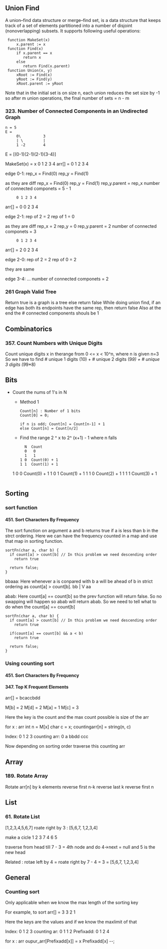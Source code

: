 ## Union Find

A union–find data structure or merge–find set, is a data structure that keeps
track of a set of elements partitioned into a number of disjoint
(nonoverlapping) subsets. It supports following useful operations:
```
 function MakeSet(x)
     x.parent := x
 function Find(x)
     if x.parent == x
        return x
     else
        return Find(x.parent)
 function Union(x, y)
     xRoot := Find(x)
     yRoot := Find(y)
     xRoot.parent := yRoot
```
Note that in the initial set is on size n, each union reduces the set size by -1
so after m union operations, the final number of sets = n  - m

### 323. Number of Connected Components in an Undirected Graph
```
n = 5
E = 
     0\          3
     | \         |
     1 -2        4
```
E = [(0-1)(2-1)(2-1)(3-4)]

MakeSet(x) = x
         0 1 2 3 4
arr[] =  0 1 2 3 4

edge 0-1:
rep\_x = Find(0)
rep\_y = Find(1)

as they are diff
  rep\_x = Find(0)
  rep\_y = Find(1)
  rep\_y.parent = rep\_x
  number of connected componets = 5 - 1

         0 1 2 3 4
arr[] =  0 0 2 3 4

edge 2-1:
rep of 2 = 2
rep of 1 = 0

as they are diff
  rep\_x = 2
  rep\_y = 0
  rep\_y.parent = 2
  number of connected componets = 3

         0 1 2 3 4
arr[] =  2 0 2 3 4

edge 2-0:
rep of 2 = 2
rep of 0 = 2

they are same

edge 3-4:
...
number of connected componets = 2

### 261 Graph Valid Tree
Return true is a graph is a tree else return false
While doing union find, if an edge has both its endpoints have the same rep, then return false
Also at the end the # connected components shouls be 1


## Combinatorics

### 357. Count Numbers with Unique Digits
Count unique digits x  in therange from 0 <=  x < 10^n, where n  is given 
n=3
So we have to find # unique 1 digits (10) + # unique 2 digits (9*9) + # unique 3 digits (9*9*8)

## Bits
  - Count the nums of 1's  in N
    - Method 1

      ```
      Count[n] : Number of 1 bits
      Count[0] = 0;

      if n is odd; Count[n] = Count[n-1] + 1
      else Count[n] = Count[n/2]

      ```
    
    - Find the range 2 ^ x to 2^ (x+1) - 1  where n falls
      ```
        N  Count
        0   0
        1   1
      1 0  Count(0) + 1
      1 1  Count(1) + 1
    1 0 0  Count(0) + 1
    1 0 1  Count(1) + 1
    1 1 0  Count(2) + 1
    1 1 1  Count(3) + 1

      ```

## Sorting
### sort function
#### 451. Sort Characters By Frequency

The sort function on argument a and b returns true if a is less than b in the strct ordering. Here we can have the frequency counted in a map and use that map in sorting function.

```
sortFn(char a, char b) {
  if count[a] > count[b] // In this problem we need descending order
    return true

  return false;    
}
```
bbaaa: Here whenever a is conpared with b a will be ahead of b in strict ordering as count[a] > count[b]. 
bb
|
V
aa

abab: Here count[a] == count[b] so the prev function will return false. So no swapping will happen
so abab will return abab. 
So we need to tell what to do when the count[a] == count[b]

```
sortFn(char a, char b) {
  if count[a] > count[b] // In this problem we need descending order
    return true

  if(count[a] == count[b] && a < b) 
    return true

  return false;    
}
```

### Using counting sort

#### 451. Sort Characters By Frequency
#### 347. Top K Frequent Elements

arr[] = bcaccbdd

M[b] = 2
M[d] = 2
M[a] = 1
M[c] = 3

Here the key is the count and the max count possible is size of the arr

for x : arr
  int n = M[x] 
  char c = x;
  countingarr[n] = string(n, c)

Index:          0 1 2       3
counting arr:   0 a bbdd    ccc

Now depending on sorting order traverse this counting arr

## Array

### 189. Rotate Array
Rotate arr[n] by k elements
reverse first n-k
reverse last k
reverse first n

## List  
### 61. Rotate List
[1,2,3,4,5,6,7]
roate right by 3 : [5,6,7, 1,2,3,4] 

make a cicle
        1 2 3 
       7     4 
         6 5

traverse from head till 7 - 3 = 4th node and do 4->next = null and 5 is the new head 
         
Related : rotae left by 4 = roate right by 7 - 4 = 3 =   [5,6,7, 1,2,3,4]

## General

### Counting sort
Only applicable when we know the max length of the sorting key

For example, to sort 
arr[] = 3 3 2 1

Here the keys are the values and if we know the maxlimit of that

Index:          0 1 2 3
counting ar:    0 1 1 2
Prefixadd:      0 1 2 4

for x : arr
  oupur\_arr[Prefixadd[x]] = x
  Prefixadd[x] --;




